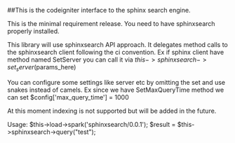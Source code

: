 ##This is the codeigniter interface to the sphinx search engine.

This is the minimal requirement release. You need to have 
sphinxsearch properly installed. 

This library will use sphinxsearch API approach. It delegates 
method calls to the sphinxsearch client following the ci convention.
Ex if sphinx client have method named SetServer you can call it via
$this->sphinxsearch->set_server($params_here)

You can configure some settings like server etc by omitting the set 
and use snakes instead of camels. 
Ex since we have SetMaxQueryTime method we can set $config['max_query_time']  = 1000

At this moment indexing is not supported but will be added in the future. 

Usage:
$this->load->spark('sphinxsearch/0.0.1'); $result = $this->sphinxsearch->query("test");

